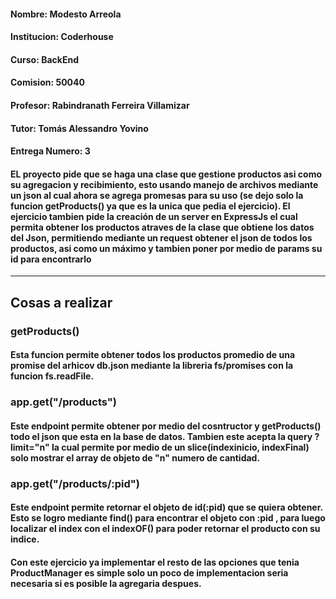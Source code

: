 #### Nombre: Modesto Arreola

#### Institucion: Coderhouse

#### Curso: BackEnd

#### Comision: 50040

#### Profesor: Rabindranath Ferreira Villamizar

#### Tutor: Tomás Alessandro Yovino

#### Entrega Numero: 3

#### EL proyecto pide que se haga una clase que gestione productos asi como su agregacion y recibimiento, esto usando manejo de archivos mediante un json al cual ahora se agrega promesas para su uso (se dejo solo la funcion getProducts() ya que es la unica que pedia el ejercicio). El ejercicio tambien pide la creación de un server en ExpressJs el cual permita obtener los productos atraves de la clase que obtiene los datos del Json, permitiendo mediante un request obtener el json de todos los productos, asi como un máximo y tambien poner por medio de params su id para encontrarlo 

---

## Cosas a realizar

### getProducts()
#### Esta funcion permite obtener todos los productos promedio de una promise del arhicov db.json mediante la libreria fs/promises con la funcion fs.readFile.

### app.get("/products")
#### Este endpoint permite obtener por medio del cosntructor y getProducts() todo el json que esta en la base de datos. Tambien este acepta la query ?limit="n" la cual permite por medio de un slice(indexinicio, indexFinal) solo mostrar el array de objeto de "n" numero de cantidad.

### app.get("/products/:pid")
#### Este endpoint permite retornar el objeto de id(:pid) que se quiera obtener. Esto se logro mediante find() para encontrar el objeto con :pid , para luego localizar el index con el indexOF() para poder retornar el producto con su indice.

#### Con este ejercicio ya implementar el resto de las opciones que tenia ProductManager es simple solo un poco de implementacion seria necesaria si es posible la agregaria despues.
